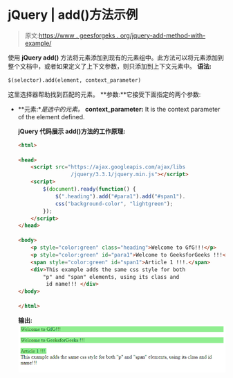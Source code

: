 # jQuery | add()方法示例

> 原文:[https://www . geesforgeks . org/jquery-add-method-with-example/](https://www.geeksforgeeks.org/jquery-add-method-with-example/)

使用 **jQuery add()** 方法将元素添加到现有的元素组中。此方法可以将元素添加到整个文档中，或者如果定义了上下文参数，则只添加到上下文元素中。
**语法:**

```html
$(selector).add(element, context_parameter)

```

这里选择器帮助找到匹配的元素。
**参数:**它接受下面指定的两个参数:

*   **元素:**是选中的元素。*   **context_parameter:** It is the context parameter of the element defined.

    **jQuery 代码展示 add()方法的工作原理:**

    ```html
    <html>

    <head>
        <script src="https://ajax.googleapis.com/ajax/libs
                     /jquery/3.3.1/jquery.min.js"></script>
        <script>
            $(document).ready(function() {
                $(".heading").add("#para1").add("#span1").
                css("background-color", "lightgreen");
            });
        </script>
    </head>

    <body>
        <p style="color:green" class="heading">Welcome to GfG!!!</p>
        <p style="color:green" id="para1">Welcome to GeeksforGeeks !!!</p>
        <span style="color:green" id="span1">Article 1 !!!.</span>
        <div>This example adds the same css style for both
            "p" and "span" elements, using its class and
             id name!!! </div>
    </body>

    </html>
    ```

    **输出:**
    ![](img/52bd554a20e9bafbd2b14ad21b9b293f.png)